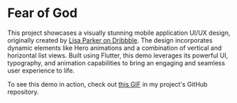 # Fear of God

This project showcases a visually stunning mobile application UI/UX design, originally created by <a href="https://dribbble.com/shots/6938770-Fear-Of-God-Fashion-Store-App-Concept" target="_blank" >Lisa Parker on Dribbble</a>. The design incorporates dynamic elements like Hero animations and a combination of vertical and horizontal list views. Built using Flutter, this demo leverages its powerful UI, typography, and animation capabilities to bring an engaging and seamless user experience to life.

To see this demo in action, check out <a target="_blank" href="https://github.com/arg1998/FearOfGod/blob/master/__GITHUB__/gif.gif">this GIF</a> in my project's GitHub repository.  